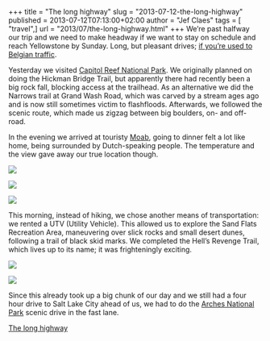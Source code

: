 +++
title = "The long highway"
slug = "2013-07-12-the-long-highway"
published = 2013-07-12T07:13:00+02:00
author = "Jef Claes"
tags = [ "travel",]
url = "2013/07/the-long-highway.html"
+++
We’re past halfway our trip and we need to make headway if we want to
stay on schedule and reach Yellowstone by Sunday. Long, but pleasant
drives; [if you’re used to Belgian
traffic](http://www.forbes.com/sites/jimgorzelany/2013/04/25/the-worlds-most-traffic-congested-cities/).  
  
Yesterday we visited [Capitol Reef National
Park](http://en.wikipedia.org/wiki/Capitol_Reef_National_Park). We
originally planned on doing the Hickman Bridge Trail, but apparently
there had recently been a big rock fall, blocking access at the
trailhead. As an alternative we did the Narrows trail at Grand Wash
Road, which was carved by a stream ages ago and is now still sometimes
victim to flashfloods. Afterwards, we followed the scenic route, which
made us zigzag between big boulders, on- and off-road.  
  
In the evening we arrived at
touristy [Moab](http://www.moabcity.state.ut.us/), going to dinner felt
a lot like home, being surrounded by Dutch-speaking people. The
temperature and the view gave away our true location though.  
  

[![](/post/images/thumbnails/2013-07-12-the-long-highway-blog3.jpg)](/post/images/2013-07-12-the-long-highway-blog3.jpg)

  

[![](/post/images/thumbnails/2013-07-12-the-long-highway-blog4.jpg)](/post/images/2013-07-12-the-long-highway-blog4.jpg)

  

[![](/post/images/thumbnails/2013-07-12-the-long-highway-blog5.jpg)](/post/images/2013-07-12-the-long-highway-blog5.jpg)

  
This morning, instead of hiking, we chose another means of
transportation: we rented a UTV (Utility Vehicle). This allowed us to
explore the Sand Flats Recreation Area, maneuvering over slick rocks and
small desert dunes, following a trail of black skid marks. We completed
the Hell’s Revenge Trail, which lives up to its name; it was
frighteningly exciting.  
  

[![](/post/images/thumbnails/2013-07-12-the-long-highway-blog2.jpg)](/post/images/2013-07-12-the-long-highway-blog2.jpg)

  

[![](/post/images/thumbnails/2013-07-12-the-long-highway-blog1.jpg)](/post/images/2013-07-12-the-long-highway-blog1.jpg)

  
Since this already took up a big chunk of our day and we still had a
four hour drive to Salt Lake City ahead of us, we had to do the [Arches
National Park](http://en.wikipedia.org/wiki/Arches_National_Park) scenic
drive in the fast lane.  
  
[The long highway](http://www.youtube.com/watch?v=vdjv__uKSHM)
